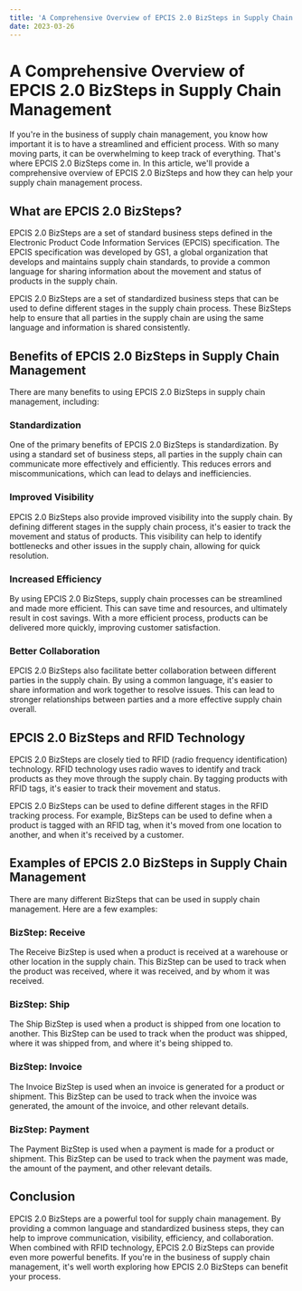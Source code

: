 ```yaml
---
title: 'A Comprehensive Overview of EPCIS 2.0 BizSteps in Supply Chain Management'
date: 2023-03-26
---
```


# A Comprehensive Overview of EPCIS 2.0 BizSteps in Supply Chain Management

If you're in the business of supply chain management, you know how important it is to have a streamlined and efficient process. With so many moving parts, it can be overwhelming to keep track of everything. That's where EPCIS 2.0 BizSteps come in. In this article, we'll provide a comprehensive overview of EPCIS 2.0 BizSteps and how they can help your supply chain management process.

## What are EPCIS 2.0 BizSteps?

EPCIS 2.0 BizSteps are a set of standard business steps defined in the Electronic Product Code Information Services (EPCIS) specification. The EPCIS specification was developed by GS1, a global organization that develops and maintains supply chain standards, to provide a common language for sharing information about the movement and status of products in the supply chain.

EPCIS 2.0 BizSteps are a set of standardized business steps that can be used to define different stages in the supply chain process. These BizSteps help to ensure that all parties in the supply chain are using the same language and information is shared consistently.

## Benefits of EPCIS 2.0 BizSteps in Supply Chain Management

There are many benefits to using EPCIS 2.0 BizSteps in supply chain management, including:

### Standardization

One of the primary benefits of EPCIS 2.0 BizSteps is standardization. By using a standard set of business steps, all parties in the supply chain can communicate more effectively and efficiently. This reduces errors and miscommunications, which can lead to delays and inefficiencies.

### Improved Visibility

EPCIS 2.0 BizSteps also provide improved visibility into the supply chain. By defining different stages in the supply chain process, it's easier to track the movement and status of products. This visibility can help to identify bottlenecks and other issues in the supply chain, allowing for quick resolution.

### Increased Efficiency

By using EPCIS 2.0 BizSteps, supply chain processes can be streamlined and made more efficient. This can save time and resources, and ultimately result in cost savings. With a more efficient process, products can be delivered more quickly, improving customer satisfaction.

### Better Collaboration

EPCIS 2.0 BizSteps also facilitate better collaboration between different parties in the supply chain. By using a common language, it's easier to share information and work together to resolve issues. This can lead to stronger relationships between parties and a more effective supply chain overall.

## EPCIS 2.0 BizSteps and RFID Technology

EPCIS 2.0 BizSteps are closely tied to RFID (radio frequency identification) technology. RFID technology uses radio waves to identify and track products as they move through the supply chain. By tagging products with RFID tags, it's easier to track their movement and status.

EPCIS 2.0 BizSteps can be used to define different stages in the RFID tracking process. For example, BizSteps can be used to define when a product is tagged with an RFID tag, when it's moved from one location to another, and when it's received by a customer.

## Examples of EPCIS 2.0 BizSteps in Supply Chain Management

There are many different BizSteps that can be used in supply chain management. Here are a few examples:

### BizStep: Receive

The Receive BizStep is used when a product is received at a warehouse or other location in the supply chain. This BizStep can be used to track when the product was received, where it was received, and by whom it was received.

### BizStep: Ship

The Ship BizStep is used when a product is shipped from one location to another. This BizStep can be used to track when the product was shipped, where it was shipped from, and where it's being shipped to.

### BizStep: Invoice

The Invoice BizStep is used when an invoice is generated for a product or shipment. This BizStep can be used to track when the invoice was generated, the amount of the invoice, and other relevant details.

### BizStep: Payment

The Payment BizStep is used when a payment is made for a product or shipment. This BizStep can be used to track when the payment was made, the amount of the payment, and other relevant details.

## Conclusion

EPCIS 2.0 BizSteps are a powerful tool for supply chain management. By providing a common language and standardized business steps, they can help to improve communication, visibility, efficiency, and collaboration. When combined with RFID technology, EPCIS 2.0 BizSteps can provide even more powerful benefits. If you're in the business of supply chain management, it's well worth exploring how EPCIS 2.0 BizSteps can benefit your process.
